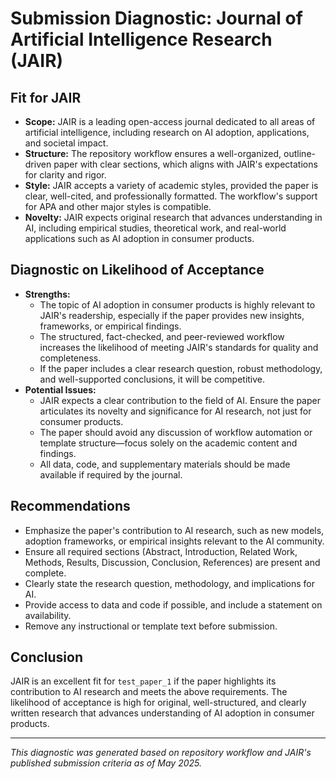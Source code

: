 # Submission Diagnostic: Journal of Artificial Intelligence Research (JAIR)

## Fit for JAIR
- **Scope:** JAIR is a leading open-access journal dedicated to all areas of artificial intelligence, including research on AI adoption, applications, and societal impact.
- **Structure:** The repository workflow ensures a well-organized, outline-driven paper with clear sections, which aligns with JAIR's expectations for clarity and rigor.
- **Style:** JAIR accepts a variety of academic styles, provided the paper is clear, well-cited, and professionally formatted. The workflow's support for APA and other major styles is compatible.
- **Novelty:** JAIR expects original research that advances understanding in AI, including empirical studies, theoretical work, and real-world applications such as AI adoption in consumer products.

## Diagnostic on Likelihood of Acceptance
- **Strengths:**
  - The topic of AI adoption in consumer products is highly relevant to JAIR's readership, especially if the paper provides new insights, frameworks, or empirical findings.
  - The structured, fact-checked, and peer-reviewed workflow increases the likelihood of meeting JAIR's standards for quality and completeness.
  - If the paper includes a clear research question, robust methodology, and well-supported conclusions, it will be competitive.
- **Potential Issues:**
  - JAIR expects a clear contribution to the field of AI. Ensure the paper articulates its novelty and significance for AI research, not just for consumer products.
  - The paper should avoid any discussion of workflow automation or template structure—focus solely on the academic content and findings.
  - All data, code, and supplementary materials should be made available if required by the journal.

## Recommendations
- Emphasize the paper's contribution to AI research, such as new models, adoption frameworks, or empirical insights relevant to the AI community.
- Ensure all required sections (Abstract, Introduction, Related Work, Methods, Results, Discussion, Conclusion, References) are present and complete.
- Clearly state the research question, methodology, and implications for AI.
- Provide access to data and code if possible, and include a statement on availability.
- Remove any instructional or template text before submission.

## Conclusion
JAIR is an excellent fit for `test_paper_1` if the paper highlights its contribution to AI research and meets the above requirements. The likelihood of acceptance is high for original, well-structured, and clearly written research that advances understanding of AI adoption in consumer products.

---

*This diagnostic was generated based on repository workflow and JAIR's published submission criteria as of May 2025.*
